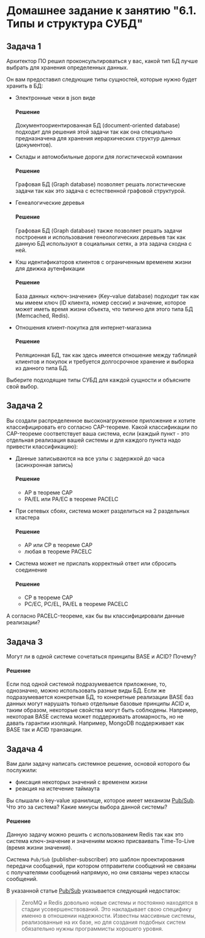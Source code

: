 # Домашнее задание к занятию "6.1. Типы и структура СУБД"

## Задача 1

Архитектор ПО решил проконсультироваться у вас, какой тип БД 
лучше выбрать для хранения определенных данных.

Он вам предоставил следующие типы сущностей, которые нужно будет хранить в БД:

- Электронные чеки в json виде
    #### Решение
    Документоориентированная БД (document-oriented database) подходит для решения этой задачи так как она специально предназначена для хранения иерархических структур данных (документов).

- Склады и автомобильные дороги для логистической компании
    #### Решение
    Графовая БД (Graph database) позволяет решать логистические задачи так как это задача с естественной графовой структурой.
    
- Генеалогические деревья
    #### Решение
    Графовая БД (Graph database) также позволяет решать задачи построения и использования генеологических деревьев так как данную БД используют в социальных сетях, а эта задача сходна с ней.

- Кэш идентификаторов клиентов с ограниченным временем жизни для движка аутенфикации
    #### Решение
    База данных «ключ-значение» (Key–value database) подходит так как мы имеем ключ (ID клиента, номер сессии) и значение, которое может иметь время жизни объекта, что типично для этого типа БД (Memcached, Redis).

- Отношения клиент-покупка для интернет-магазина
    #### Решение
    Реляционная БД, так как здесь имеется отношение между таблицей клиентов и покупок и требуется долгосрочное хранение и выборка из данного типа БД. 

Выберите подходящие типы СУБД для каждой сущности и объясните свой выбор.

## Задача 2

Вы создали распределенное высоконагруженное приложение и хотите классифицировать его согласно 
CAP-теореме. Какой классификации по CAP-теореме соответствует ваша система, если 
(каждый пункт - это отдельная реализация вашей системы и для каждого пункта надо привести классификацию):

- Данные записываются на все узлы с задержкой до часа (асинхронная запись)
    #### Решение
    * AP в теореме CAP
    * PA/EL или PA/EC в теореме PACELC

- При сетевых сбоях, система может разделиться на 2 раздельных кластера
    #### Решение
    * AP или CP в теореме CAP
    * любая в теореме PACELC

- Система может не прислать корректный ответ или сбросить соединение
    #### Решение
    * CP в теореме CAP
    * PC/EC, PC/EL, PA/EL в теореме PACELC

А согласно PACELC-теореме, как бы вы классифицировали данные реализации?

## Задача 3

Могут ли в одной системе сочетаться принципы BASE и ACID? Почему?

#### Решение
Если под одной системой подразумевается приложение, то, однозначно, можно использовать разные виды БД. Если же подразумевается конкретная БД, то конкретные реализации BASE баз данных могут нарушать только отдельные базовые принципы ACID и, таким образом, некоторые свойства могут быть соблюдены. Например, некоторая BASE система может поддерживать атомарность, но не давать гарантии изоляций. Например, MongoDB поддерживает как BASE так и ACID транзакции. 

## Задача 4

Вам дали задачу написать системное решение, основой которого бы послужили:

- фиксация некоторых значений с временем жизни
- реакция на истечение таймаута

Вы слышали о key-value хранилище, которое имеет механизм [Pub/Sub](https://habr.com/ru/post/278237/). 
Что это за система? Какие минусы выбора данной системы?

#### Решение
Данную задачу можно решить с использованием Redis так как это система ключ-значение и значениям можно присваивать Time-To-Live (время жизни значения).

Система `Pub/Sub` (publisher-subscriber) это шаблон проектирования передачи сообщений, при котором отправители сообщений не связаны с получателями сообщений напрямую, но они связаны через классы сообщений.

В указанной статье [Pub/Sub](https://habr.com/ru/post/278237/) указывается следующий недостаток:
> ZeroMQ и Redis довольно новые системы и постоянно находятся в стадии усовершенствований. Это накладывает свою специфику именно в отношении надежности. Известны массивные системы, реализованные на их базе, но для создания подобных систем обязательно нужны программисты хорошего уровня.